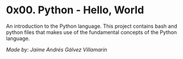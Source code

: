 # 0x00. Python - Hello, World

An introduction to the Python language. This project contains bash and python files that makes use of the fundamental concepts of the Python language.

*Made by: Jaime Andrés Gálvez Villamarin*
